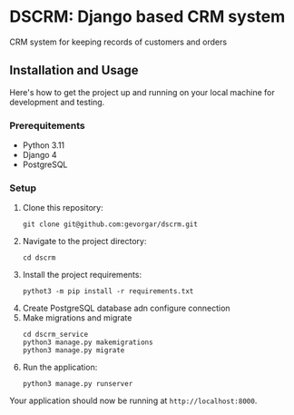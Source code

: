 # DSCRM: Django based CRM system 

CRM system for keeping records of customers and orders

## Installation and Usage

Here's how to get the project up and running on your local machine for development and testing.

### Prerequitements
<ul>
  <li>Python 3.11</li>  
  <li>Django 4</li>
  <li>PostgreSQL</li>
</ul>

<h3>Setup</h3>
<ol>
  <li>Clone this repository:</li>

    git clone git@github.com:gevorgar/dscrm.git
    
  <li>Navigate to the project directory:</li>


    cd dscrm

  <li>Install the project requirements:</li>

    pythot3 -m pip install -r requirements.txt
  <li>Create PostgreSQL database adn configure connection</li>
  <li>Make migrations and migrate</li>
  
    cd dscrm_service
    python3 manage.py makemigrations
    python3 manage.py migrate
  <li>Run the application:</li>

    python3 manage.py runserver
</ol>

Your application should now be running at `http://localhost:8000`.


